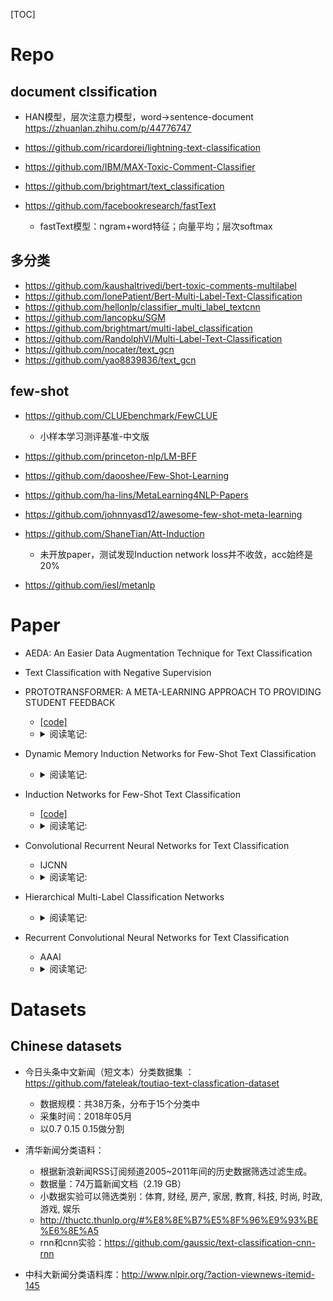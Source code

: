 [TOC]



# Repo
## document clssification
- HAN模型，层次注意力模型，word->sentence-document https://zhuanlan.zhihu.com/p/44776747

- https://github.com/ricardorei/lightning-text-classification
- https://github.com/IBM/MAX-Toxic-Comment-Classifier
- https://github.com/brightmart/text_classification
- https://github.com/facebookresearch/fastText
  - fastText模型：ngram+word特征；向量平均；层次softmax

## 多分类
- https://github.com/kaushaltrivedi/bert-toxic-comments-multilabel
- https://github.com/lonePatient/Bert-Multi-Label-Text-Classification
- https://github.com/hellonlp/classifier_multi_label_textcnn
- https://github.com/lancopku/SGM
- https://github.com/brightmart/multi-label_classification
- https://github.com/RandolphVI/Multi-Label-Text-Classification
- https://github.com/nocater/text_gcn
- https://github.com/yao8839836/text_gcn


## few-shot

- https://github.com/CLUEbenchmark/FewCLUE
  - 小样本学习测评基准-中文版
- https://github.com/princeton-nlp/LM-BFF
- https://github.com/daooshee/Few-Shot-Learning
- https://github.com/ha-lins/MetaLearning4NLP-Papers
- https://github.com/johnnyasd12/awesome-few-shot-meta-learning

- https://github.com/ShaneTian/Att-Induction
  - 未开放paper，测试发现Induction network loss并不收敛，acc始终是20%
- https://github.com/iesl/metanlp


# Paper




- AEDA: An Easier Data Augmentation Technique for Text Classification




- Text Classification with Negative Supervision

- PROTOTRANSFORMER: A META-LEARNING APPROACH TO PROVIDING STUDENT FEEDBACK
  -  [[code]](https://github.com/mhw32/prototransformer-public)
  - <details>
    <summary>阅读笔记: </summary>
    1. paper主要应用在code相关的meta-learning任务中，并在NLP任务有很好的效果  <br>
    2. 使用robert对模型encoding，同时使用label embedding mean embedding作为一个token加入input，以此来融合side information  <br>
    3. 使用SMLMT作为self-supervise的训练方式  <br>
    4. details: 对于N-way K-shot C-query，采样时对每个类采样K个样本，然后对每个样本采样C个作为query；SMLMT并非是一个直接的分类问题，而是同一个类的support set和query set使用相同token mask；只希望正样本的距离比负样本的距离大就可以，所以推理时support set要包含真实类
    </details>

- Dynamic Memory Induction Networks for Few-Shot Text Classification
  - <details>
    <summary>阅读笔记: </summary>
    1. two stage：pretrained model on train datasets，同时得到记忆权重W  <br>
    2. meta-learning stage：使用动态记忆模块对支持集，记忆权重进行动态信息融合  <br>
    3. 将2得到的embedding和query set进行cos计算  <br>
    </details>




- Induction Networks for Few-Shot Text Classification
  -  [[code]](https://github.com/wuzhiye7/Induction-Network-on-FewRel；https://github.com/zhongyuchen/few-shot-text-classification)
  - <details>
    <summary>阅读笔记: </summary>
    1. 采样一个episode，支持集（C个类别*K个样本），请求集（C*K）  <br>
    2. 多支持集和请求集的样本text都用encoder进行embedding，具体是LSTM，然后使用self-attention加权得到text的句子embedding  <br>
    3. 计算类别embedding：使用胶囊网络对每个样本进行嵌入，然后通过动态路由的方法加权类别的所有样本，得到类别embedding  <br>
    4. 类别embedding和query集样本的两个embedding计算mse得分。
    </details>

- Convolutional Recurrent Neural Networks for Text Classification
  - IJCNN  
  - <details>
    <summary>阅读笔记: </summary>
    1. 提出了一种卷积循环神经络，具体是先用两种scale的卷积核，然后用 Max pooing,将两种特征图 concat,然后再通过 Lstm网络  <br>
    <img src="../assets\CRNN.png" align="middle" />
    </details>



- Hierarchical Multi-Label Classification Networks
  - <details>
    <summary>阅读笔记: </summary>
    1. 提出了一种融合了局部层次类别信息和全局类别信息的层次标签分类模型 <br>
    2. HMCN-F每层都对应一个权重，当类别层级较多时会引起权重过多。HMCN-R相比HMCN-F，使用了lstm思想来共享权重 <br>
    3. 全局信息输出是所有类别的sigmoid输出，每层对应一个经过sigmoid的局部信息输出，预测时将二者加权起来 <br>
    4. 对于子类概率大于父类概率的不规范问题，引入了正则损失   <br>
    <img src="../assets/HMCN-F.png">
    </details>
  



- Recurrent Convolutional Neural Networks for Text Classification
  - AAAI  
  - <details>
    <summary>阅读笔记: </summary>
    1. 提出了一种循环卷积神经网络 ，本质是全通过循环神经网络，然后网经输出和输入embedding拼接，使用 tanh激活函数， Max pooling最后接一个线性层分类  <br>
    <img src="../assets\RCNN.png" align="middle" />
    </details>

# Datasets

## Chinese datasets
- 今日头条中文新闻（短文本）分类数据集 ：https://github.com/fateleak/toutiao-text-classfication-dataset
  - 数据规模：共38万条，分布于15个分类中
  - 采集时间：2018年05月
  - 以0.7 0.15 0.15做分割
  
- 清华新闻分类语料：
  - 根据新浪新闻RSS订阅频道2005~2011年间的历史数据筛选过滤生成。
  - 数据量：74万篇新闻文档（2.19 GB）
  - 小数据实验可以筛选类别：体育, 财经, 房产, 家居, 教育, 科技, 时尚, 时政, 游戏, 娱乐
  - http://thuctc.thunlp.org/#%E8%8E%B7%E5%8F%96%E9%93%BE%E6%8E%A5
  - rnn和cnn实验：https://github.com/gaussic/text-classification-cnn-rnn
  
- 中科大新闻分类语料库：http://www.nlpir.org/?action-viewnews-itemid-145